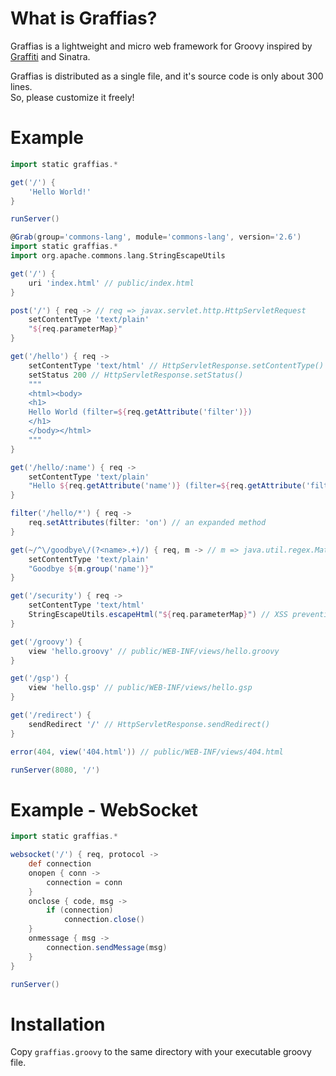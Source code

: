 What is Graffias?
=================

Graffias is a lightweight and micro web framework for Groovy inspired by
[Graffiti](https://github.com/webdevwilson/graffiti)
and Sinatra.

Graffias is distributed as a single file,
and it's source code is only about 300 lines.  
So, please customize it freely!

Example
=======

```groovy
import static graffias.*

get('/') {
    'Hello World!'
}

runServer()
```

```groovy
@Grab(group='commons-lang', module='commons-lang', version='2.6')
import static graffias.*
import org.apache.commons.lang.StringEscapeUtils

get('/') {
    uri 'index.html' // public/index.html
}

post('/') { req -> // req => javax.servlet.http.HttpServletRequest
    setContentType 'text/plain'
    "${req.parameterMap}"
}

get('/hello') { req ->
    setContentType 'text/html' // HttpServletResponse.setContentType()
    setStatus 200 // HttpServletResponse.setStatus()
    """
    <html><body>
    <h1>
    Hello World (filter=${req.getAttribute('filter')})
    </h1>
    </body></html>
    """
}

get('/hello/:name') { req ->
    setContentType 'text/plain'
    "Hello ${req.getAttribute('name')} (filter=${req.getAttribute('filter')})"
}

filter('/hello/*') { req ->
    req.setAttributes(filter: 'on') // an expanded method
}

get(~/^\/goodbye\/(?<name>.+)/) { req, m -> // m => java.util.regex.Matcher
    setContentType 'text/plain'
    "Goodbye ${m.group('name')}"
}

get('/security') { req ->
    setContentType 'text/html'
    StringEscapeUtils.escapeHtml("${req.parameterMap}") // XSS prevention
}

get('/groovy') {
    view 'hello.groovy' // public/WEB-INF/views/hello.groovy
}

get('/gsp') {
    view 'hello.gsp' // public/WEB-INF/views/hello.gsp
}

get('/redirect') {
    sendRedirect '/' // HttpServletResponse.sendRedirect()
}

error(404, view('404.html')) // public/WEB-INF/views/404.html

runServer(8080, '/')
```

Example - WebSocket
===================

```groovy
import static graffias.*

websocket('/') { req, protocol ->
    def connection
    onopen { conn ->
        connection = conn
    }
    onclose { code, msg ->
        if (connection)
            connection.close()
    }
    onmessage { msg ->
        connection.sendMessage(msg)
    }
}

runServer()
```

Installation
============

Copy `graffias.groovy` to the same directory with your executable groovy file.
